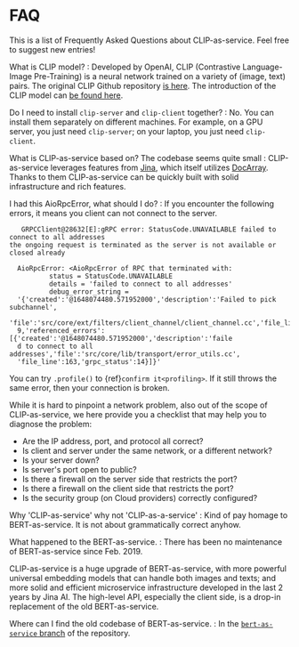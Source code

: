 # FAQ

This is a list of Frequently Asked Questions about CLIP-as-service. Feel free to suggest new entries!


What is CLIP model?
: Developed by OpenAI, CLIP (Contrastive Language-Image Pre-Training) is a neural network trained on a variety of (image, text) pairs. The original CLIP Github repository [is here](https://github.com/openai/CLIP). The introduction of the CLIP model can [be found here](https://openai.com/blog/clip/).

Do I need to install `clip-server` and `clip-client` together?
: No. You can install them separately on different machines. For example, on a GPU server, you just need `clip-server`; on your laptop, you just need `clip-client`.

What is CLIP-as-service based on? The codebase seems quite small
: CLIP-as-service leverages features from [Jina](https://github.com/jina-ai/jina), which itself utilizes [DocArray](https://github.com/jina-ai/docarray). Thanks to them CLIP-as-service can be quickly built with solid infrastructure and rich features.

I had this AioRpcError, what should I do?
: If you encounter the following errors, it means you client can not connect to the server.

  ```text
     GRPCClient@28632[E]:gRPC error: StatusCode.UNAVAILABLE failed to connect to all addresses
  the ongoing request is terminated as the server is not available or closed already
  ```

  ```text
    AioRpcError: <AioRpcError of RPC that terminated with:
            status = StatusCode.UNAVAILABLE
            details = 'failed to connect to all addresses'
            debug_error_string =
    '{'created':'@1648074480.571952000','description':'Failed to pick subchannel',
    'file':'src/core/ext/filters/client_channel/client_channel.cc','file_line':312
    9,'referenced_errors':[{'created':'@1648074480.571952000','description':'faile
    d to connect to all addresses','file':'src/core/lib/transport/error_utils.cc',
    'file_line':163,'grpc_status':14}]}'
  ```

  You can try `.profile()` to {ref}`confirm it<profiling>`. If it still throws the same error, then your connection is broken.

  While it is hard to pinpoint a network problem, also out of the scope of CLIP-as-service, we here provide you a checklist that may help you to diagnose the problem: 
  - Are the IP address, port, and protocol all correct?
  - Is client and server under the same network, or a different network?
  - Is your server down?
  - Is server's port open to public?
  - Is there a firewall on the server side that restricts the port?
  - Is there a firewall on the client side that restricts the port?
  - Is the security group (on Cloud providers) correctly configured?

Why 'CLIP-as-service' why not 'CLIP-as-a-service'
: Kind of pay homage to BERT-as-service. It is not about grammatically correct anyhow.

What happened to the BERT-as-service.
: There has been no maintenance of BERT-as-service since Feb. 2019.

  CLIP-as-service is a huge upgrade of BERT-as-service, with more powerful universal embedding models that can handle both images and texts; and more solid and efficient microservice infrastructure developed in the last 2 years by Jina AI. The high-level API, especially the client side, is a drop-in replacement of the old BERT-as-service.

Where can I find the old codebase of BERT-as-service.
: In the [`bert-as-service` branch](https://github.com/jina-ai/clip-as-service/tree/bert-as-service) of the repository.
